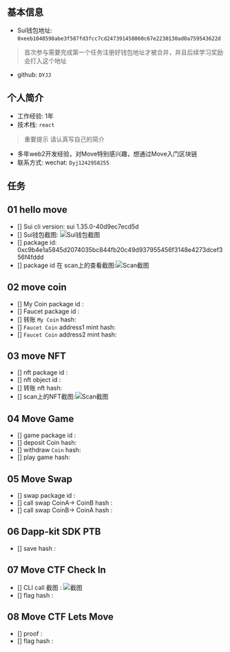 ## 基本信息
- Sui钱包地址: `0xeeb1048598abe3f587fd3fcc7cd247391458060c67e2230130ad0a759543622d`
> 首次参与需要完成第一个任务注册好钱包地址才被合并，并且后续学习奖励会打入这个地址
- github: `DYJJ`

## 个人简介
- 工作经验: 1年
- 技术栈: `react` 
> 重要提示 请认真写自己的简介
- 多年web2开发经验，对Move特别感兴趣，想通过Move入门区块链
- 联系方式: wechat: `Dyj1242958255` 

## 任务

##   01 hello move  
- [] Sui cli version: sui 1.35.0-40d9ec7ecd5d
- [] Sui钱包截图: ![Sui钱包截图](./images/suiwallet.png)
- [] package id: 0xc9b4e1a5845d2074035bc844fb20c49d937955456f3148e4273dcef356f4fddd
- [] package id 在 scan上的查看截图:![Scan截图](./images/Task1-suiscan.png)

##   02 move coin
- [] My Coin package id : 
- [] Faucet package id : 
- [] 转账 `My Coin` hash:
- [] `Faucet Coin` address1 mint hash:
- [] `Faucet Coin` address2 mint hash:

##   03 move NFT
- [] nft package id :
- [] nft object id : 
- [] 转账 nft  hash:
- [] scan上的NFT截图:![Scan截图](./images/你的图片地址)

##   04 Move Game
- [] game package id :
- [] deposit Coin hash:
- [] withdraw `Coin` hash:
- [] play game hash:

##   05 Move Swap
- [] swap package id :
- [] call swap CoinA-> CoinB  hash :
- [] call swap CoinB-> CoinA  hash :

##   06 Dapp-kit SDK PTB
- [] save hash :

##   07 Move CTF Check In
- [] CLI call 截图 : ![截图](./images/你的图片地址)
- [] flag hash :

##   08 Move CTF Lets Move
- [] proof : 
- [] flag hash :
